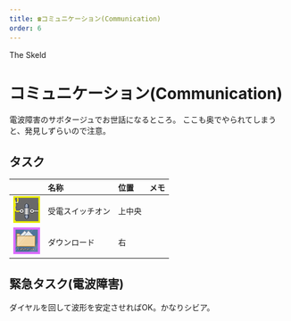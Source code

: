```yaml
---
title: ☎コミュニケーション(Communication)
order: 6
---
```


<ImageCard height='auto' width='auto' src="../../assets/map_sk_base.png">
    The Skeld
</ImageCard>


# コミュニケーション(Communication)
電波障害のサボタージュでお世話になるところ。
ここも奥でやられてしまうと、発見しずらいので注意。

## タスク
| | 名称 | 位置 | メモ |
| :-- | :-- | :-- | :-- |
| ![](../../assets/task_ele_recv.png) | 受電スイッチオン | 上中央 |  |
| ![](../../assets/task_dl_up.png) | ダウンロード | 右 |  |

## 緊急タスク(電波障害)
ダイヤルを回して波形を安定させればOK。かなりシビア。
<ImageCard height='auto' width='auto' src="../../assets/task_comm.png" />

